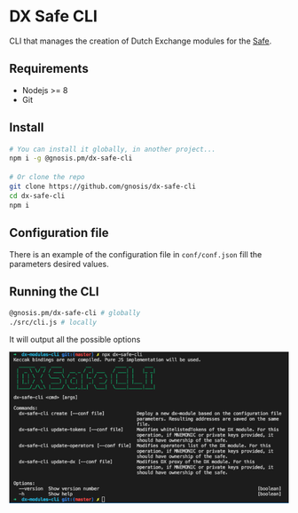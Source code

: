 # DX Safe CLI

CLI that manages the creation of Dutch Exchange modules for the [Safe](https://safe.gnosis.io).

## Requirements
* Nodejs >= 8
* Git

## Install
```sh
# You can install it globally, in another project...
npm i -g @gnosis.pm/dx-safe-cli

# Or clone the repo
git clone https://github.com/gnosis/dx-safe-cli
cd dx-safe-cli
npm i
````

## Configuration file
There is an example of the configuration file in `conf/conf.json` fill the parameters desired values.

## Running the CLI
```sh
@gnosis.pm/dx-safe-cli # globally
./src/cli.js # locally
```

It will output all the possible options

![alt text](./dx-safe-cli.png "Logo Title Text 1")